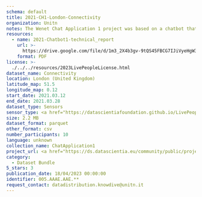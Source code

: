 ```yaml
---
schema: default
title: 2021-CH1-London-Connectivity
organization: Unitn
notes: The Wenet Chat Application 1 project was based on a chatbot that collected questions and answers from university students in Italy, Denmark, Paraguay, the United Kingdom, and Mongolia. It was conducted in March and June 2021 to improve the knowledge about students' lives to promote the design of better and more targeted technology and support tools for students. It was a European Union WeNet Horizon 2020-funded project with the overall goal of developing a diversity-aware, machine-mediated paradigm for social interactions. Data was collected with a Telegram App and the i-Log Application. Some of the data collected included the respondent's career information (department, study course, study year,) and demographics (age, gender'). Questions were sent on the Telegram App and user answers were recorded, the i-Log App recorded sensor data (such as location, accelerometer) from the user device. This data was collected in three phases, the first phase entailed interacting with the Telegram App Ask4Help, and sensor data was also collected during this phase. The second phase involved respondents answering a questionnaire, and in the third phase, they participated in a focus group to provide feedback.
resources:
  - name: 2021-Chatbot1-technical_report
    url: >-
      https://drive.google.com/file/d/1m3_2X4b3gv-9tQS45FBCG7IJiVyeHgW3/view?usp=sharing
    format: PDF
license: >-
  ./../../resources/2023LivePeopleLicense.html
dataset_name: Connectivity
location: London (United Kingdom)
latitude_map: 51.5
longitude_map: 0.12
start_date: 2021.03.12
end_date: 2021.03.28
dataset_type: Sensors
sensor_type: <a href="https://datascientiafoundation.github.io/LivePeople/datasets/2021-CH1-London-Bluetooth/"> bluetooth normal</a>, <a href="https://datascientiafoundation.github.io/LivePeople/datasets/2021-CH1-London-Bluetooth%20LTE/">bluetooth low energy</a>
size: 2.2 MB
dataset_format: parquet
other_format: csv
number_participants: 10
language: unknown
collection_name: ChatApplication1
project_url: <a href="https://ds.datascientia.eu/community/public/projects/7cdeeca4-a7be-4024-93c8-07e4cbea4852">https://ds.datascientia.eu/community/public/projects/7cdeeca4-a7be-4024-93c8-07e4cbea4852</a>
category:
  - Dataset Bundle
5_stars: 3
publication_date: 18/04/2023 00:00:00
identifier: 005.AAAE.AAE.**
request_contact: datadistribution.knowdive@unitn.it
---
```

